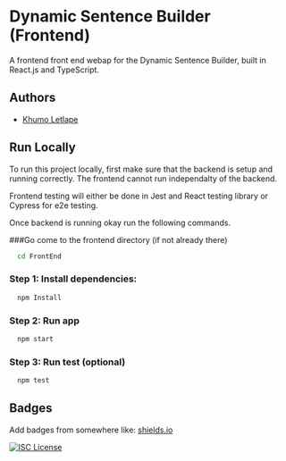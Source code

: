
# Dynamic Sentence Builder (Frontend)
A frontend front end webap for the Dynamic Sentence Builder, built in React.js and TypeScript.


## Authors

- [Khumo Letlape](https://www.github.com/sletlape)


## Run Locally

To run this project locally, first make sure that the backend is setup and running correctly.  The frontend cannot run independalty of the backend.

Frontend testing will either be done in Jest and React testing library or Cypress for e2e testing.

Once backend is running okay run the following commands.

###Go come to the frontend directory (if not already there)
``` bash
  cd FrontEnd
```
### Step 1: Install dependencies:
``` bash
  npm Install
```

### Step 2: Run app
``` bash
  npm start
```

### Step 3: Run test (optional)
``` bash
  npm test
```
## Badges

Add badges from somewhere like: [shields.io](https://shields.io/)

[![ISC License](https://img.shields.io/badge/License-ISC-green.svg)](https://choosealicense.com/licenses/isc/)

